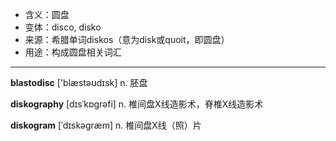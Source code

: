 - <span class="definition">含义：圆盘</span>
- <span class="definition">变体：disco, disko</span>
- <span class="definition">来源：希腊单词diskos（意为disk或quoit，即圆盘）</span>
- <span class="definition">用途：构成圆盘相关词汇</span>

---

<span class="vocabulary">**blastodisc**</span> ['blæstəʊdɪsk] n. 胚盘

<span class="vocabulary">**diskography**</span> [dɪsˈkɒgrəfi] n. 椎间盘X线造影术，脊椎X线造影术

<span class="vocabulary">**diskogram**</span> [ˈdɪskəgræm] n. 椎间盘X线（照）片

